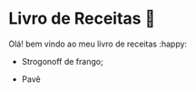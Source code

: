 # Livro de Receitas :cake:

Olá! bem vindo ao meu livro de receitas :happy:

- Strogonoff de frango;

- Pavê
